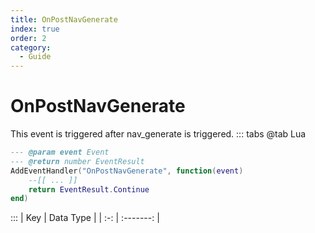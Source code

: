 ```yaml
---
title: OnPostNavGenerate
index: true
order: 2
category:
  - Guide
---
```


# OnPostNavGenerate
This event is triggered after nav_generate is triggered.
::: tabs
@tab Lua
```lua
--- @param event Event
--- @return number EventResult
AddEventHandler("OnPostNavGenerate", function(event)
    --[[ ... ]]
    return EventResult.Continue
end)
```

:::
| Key | Data Type |
| :-: | :-------: |